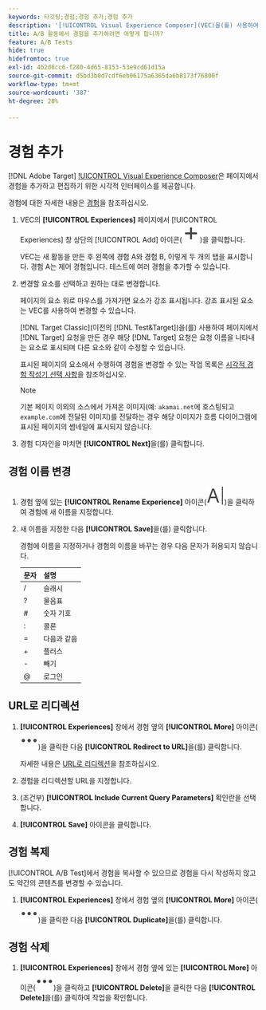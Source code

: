 ```yaml
---
keywords: 타깃팅;경험;경험 추가;경험 추가
description: '[!UICONTROL Visual Experience Composer](VEC)을(를) 사용하여 활동에 경험을 추가합니다.'
title: A/B 활동에서 경험을 추가하려면 어떻게 합니까?
feature: A/B Tests
hide: true
hidefromtoc: true
exl-id: 4b2d6cc6-f280-4d65-8153-53e9cd61d15a
source-git-commit: d5bd3b0d7cdf6eb06175a6365da6b8173f76800f
workflow-type: tm+mt
source-wordcount: '387'
ht-degree: 28%

---
```


# 경험 추가

[!DNL Adobe Target] [!UICONTROL Visual Experience Composer](VEC)은 페이지에서 경험을 추가하고 편집하기 위한 시각적 인터페이스를 제공합니다.

경험에 대한 자세한 내용은 [경험](/help/main/c-experiences/experiences.md#concept_A2E10F6AFB3D4AEAB6951EE14688848D)을 참조하십시오.

1. VEC의 **[!UICONTROL Experiences]** 페이지에서 [!UICONTROL Experiences] 창 상단의 [!UICONTROL Add] 아이콘(![추가 아이콘](/help/main/assets/icons/Add.svg))을 클릭합니다.

   VEC는 새 활동을 만든 후 왼쪽에 경험 A와 경험 B, 이렇게 두 개의 탭을 표시합니다. 경험 A는 제어 경험입니다. 테스트에 여러 경험을 추가할 수 있습니다.

1. 변경할 요소를 선택하고 원하는 대로 변경합니다.

   페이지의 요소 위로 마우스를 가져가면 요소가 강조 표시됩니다. 강조 표시된 요소는 VEC를 사용하여 변경할 수 있습니다.

   [!DNL Target Classic](이전의 [!DNL Test&Target])을(를) 사용하여 페이지에서 [!DNL Target] 요청을 만든 경우 해당 [!DNL Target] 요청은 요청 이름을 나타내는 요소로 표시되며 다른 요소와 같이 수정할 수 있습니다.

   표시된 페이지의 요소에서 수행하여 경험을 변경할 수 있는 작업 목록은 [시각적 경험 작성기 선택 사항](/help/main/c-experiences/c-visual-experience-composer/viztarget-options.md)을 참조하십시오.

   >[!NOTE]
   >
   >기본 페이지 이외의 소스에서 가져온 이미지(예: `akamai.net`에 호스팅되고 `example.com`에 전달된 이미지)를 전달하는 경우 해당 이미지가 흐름 다이어그램에 표시된 페이지의 썸네일에 표시되지 않습니다.

1. 경험 디자인을 마치면 **[!UICONTROL Next]**&#x200B;을(를) 클릭합니다.

## 경험 이름 변경

1. 경험 옆에 있는 **[!UICONTROL Rename Experience]** 아이콘(![이름 바꾸기 아이콘](/help/main/assets/icons/Rename.svg))을 클릭하여 경험에 새 이름을 지정합니다.

2. 새 이름을 지정한 다음 **[!UICONTROL Save]**&#x200B;을(를) 클릭합니다.

   경험에 이름을 지정하거나 경험의 이름을 바꾸는 경우 다음 문자가 허용되지 않습니다.

   | 문자 | 설명 |
   |--- |--- |
   | / | 슬래시 |
   | ? | 물음표 |
   | # | 숫자 기호 |
   | : | 콜론 |
   | = | 다음과 같음 |
   | + | 플러스 |
   | - | 빼기 |
   | @ | 로그인 |

## URL로 리디렉션

1. **[!UICONTROL Experiences]** 창에서 경험 옆의 **[!UICONTROL More]** 아이콘(![추가 아이콘](/help/main/assets/icons/MoreSmall.svg))을 클릭한 다음 **[!UICONTROL Redirect to URL]**&#x200B;을(를) 클릭합니다.

   자세한 내용은 [URL로 리디렉션](/help/main/c-experiences/c-visual-experience-composer/redirect-offer.md)을 참조하십시오.

1. 경험을 리디렉션할 URL을 지정합니다.

1. (조건부) **[!UICONTROL Include Current Query Parameters]** 확인란을 선택합니다.

1. **[!UICONTROL Save]** 아이콘을 클릭합니다.

## 경험 복제

[!UICONTROL A/B Test]에서 경험을 복사할 수 있으므로 경험을 다시 작성하지 않고도 약간의 콘텐츠를 변경할 수 있습니다.

1. **[!UICONTROL Experiences]** 창에서 경험 옆의 **[!UICONTROL More]** 아이콘(![추가 아이콘](/help/main/assets/icons/MoreSmall.svg))을 클릭한 다음 **[!UICONTROL Duplicate]**&#x200B;을(를) 클릭합니다.

## 경험 삭제

1. **[!UICONTROL Experiences]** 창에서 경험 옆에 있는 **[!UICONTROL More]** 아이콘(![추가 아이콘](/help/main/assets/icons/MoreSmall.svg))을 클릭하고 **[!UICONTROL Delete]**&#x200B;을 클릭한 다음 **[!UICONTROL Delete]**&#x200B;을(를) 클릭하여 작업을 확인합니다.
